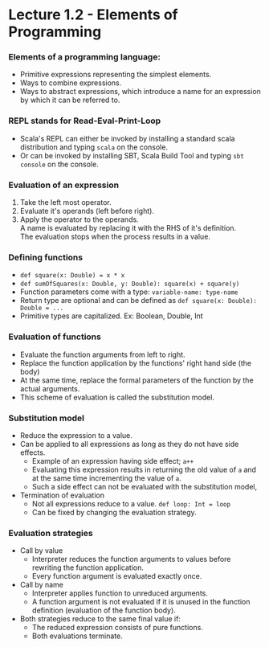 # Lecture 1.2 - Elements of Programming

### Elements of a programming language:
+ Primitive expressions representing the simplest elements.
+ Ways to combine expressions.
+ Ways to abstract expressions, which introduce a name for an expression by which it can be referred to.

### REPL stands for Read-Eval-Print-Loop
+ Scala's REPL can either be invoked by installing a standard scala distribution and typing `scala` on the console.
+ Or can be invoked by installing SBT, Scala Build Tool and typing `sbt console` on the console.

### Evaluation of an expression
1. Take the left most operator.
2. Evaluate it's operands (left before right).
3. Apply the operator to the operands.  
A name is evaluated by replacing it with the RHS of it's definition.  
The evaluation stops when the process results in a value.

### Defining functions
+ `def square(x: Double) = x * x`
+ `def sumOfSquares(x: Double, y: Double): square(x) + square(y)`
+ Function parameters come with a type: `variable-name: type-name`
+ Return type are optional and can be defined as `def square(x: Double): Double = ...`
+ Primitive types are capitalized. Ex: Boolean, Double, Int

### Evaluation of functions
+ Evaluate the function arguments from left to right.
+ Replace the function application by the functions' right hand side (the body)
+ At the same time, replace the formal parameters of the function by the actual arguments.
+ This scheme of evaluation is called the substitution model.

### Substitution model
+ Reduce the expression to a value.
+ Can be applied to all expressions as long as they do not have side effects.
    * Example of an expression having side effect; `a++`
    * Evaluating this expression results in returning the old value of `a` and at the same time incrementing the value of `a`.
    * Such a side effect can not be evaluated with the substitution model,
+ Termination of evaluation
    * Not all expressions reduce to a value. `def loop: Int = loop`
    * Can be fixed by changing the evaluation strategy.

### Evaluation strategies
+ Call by value
    * Interpreter reduces the function arguments to values before rewriting the function application.
    * Every function argument is evaluated exactly once.
+ Call by name
    * Interpreter applies function to unreduced arguments.
    * A function argument is not evaluated if it is unused in the function definition (evaluation of the function body).
+ Both strategies reduce to the same final value if:
    * The reduced expression consists of pure functions.
    * Both evaluations terminate.
